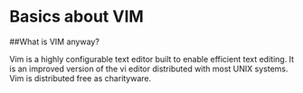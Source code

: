# Basics about VIM

##What is VIM anyway?

Vim is a highly configurable text editor built to enable efficient text editing.
It is an improved version of the vi editor distributed with most UNIX systems. Vim is distributed free as charityware.
